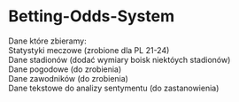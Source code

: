 # Betting-Odds-System
Dane które zbieramy: <br>
Statystyki meczowe (zrobione dla PL 21-24) <br>
Dane stadionów (dodać wymiary boisk niektóych stadionów) <br>
Dane pogodowe (do zrobienia) <br>
Dane zawodników (do zrobienia) <br>
Dane tekstowe do analizy sentymentu (do zastanowienia) <br>
